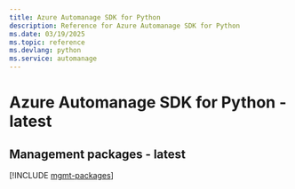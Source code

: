 ```yaml
---
title: Azure Automanage SDK for Python
description: Reference for Azure Automanage SDK for Python
ms.date: 03/19/2025
ms.topic: reference
ms.devlang: python
ms.service: automanage
---
```

# Azure Automanage SDK for Python - latest

## Management packages - latest
[!INCLUDE [mgmt-packages](automanage-mgmt-index.md)]